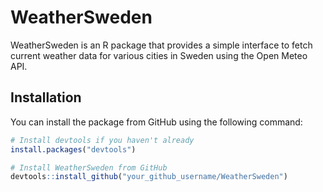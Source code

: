 # WeatherSweden

WeatherSweden is an R package that provides a simple interface to fetch current weather data for various cities in Sweden using the Open Meteo API.

## Installation

You can install the package from GitHub using the following command:

```r
# Install devtools if you haven't already
install.packages("devtools")

# Install WeatherSweden from GitHub
devtools::install_github("your_github_username/WeatherSweden")
